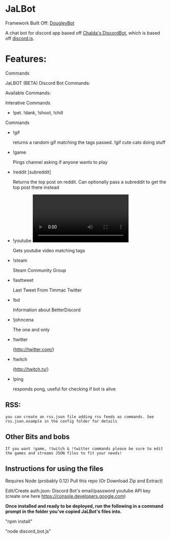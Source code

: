 # JaLBot

Framework Built Off: <a href="https://github.com/SteamingMutt/DougleyBot">DougleyBot</a>

A chat bot for discord app based off <a href="https://github.com/chalda/DiscordBot/">Chalda's DiscordBot</a>, which is based off <a href="https://github.com/hydrabolt/discord.js/">discord.js</a>.

# Features:
Commands

JaLBOT (BETA) Discord Bot Commands:

Available Commands:

Interative Commands

- !pet. !dank, !shoot, !chill <user>

Commands

- !gif <image tags>

	returns a random gif matching the tags passed. !gif cute cats doing stuff

- !game <name of game>
    
	Pings channel asking if anyone wants to play

- !reddit [subreddit]
    
	Returns the top post on reddit. Can optionally pass a subreddit to get the top post there instead

- !youtube <video name>
    
	Gets youtube video matching tags

- !steam
    
	Steam Community Group

- !lasttweet
    
	Last Tweet From Timmac Twitter

- !bd
    
	Information about BetterDiscord

- !johncena
    
	The one and only
	
- !twitter <Twitter username>
    
	(http://twitter.com/<streamers name>)

- !twitch <streamer name>
    
	(http://twitch.tv/<streamers name>)

- !ping
    
	responds pong, useful for checking if bot is alive
	
## RSS:
    you can create an rss.json file adding rss feeds as commands. See rss.json.example in the config folder for details

## Other Bits and bobs
	If you want !game, !twitch & !twitter commands please be sure to edit the games and streams JSON files to fit your needs!
	
## Instructions for using the files
Requires Node (probably 0.12)
Pull this repo (Or Download Zip and Extract)

Edit/Create auth.json: 
Discord Bot's email/password
youtube API key (create one here https://console.developers.google.com)

<strong>Once installed and ready to be deployed, run the following in a command prompt in the folder you've copied JaLBot's files into.</strong>


"npm install"

"node discord_bot.js"
